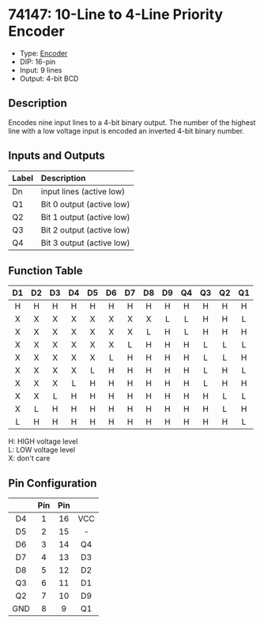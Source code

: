 # 74147: 10-Line to 4-Line Priority Encoder

- Type: [Encoder](encoders_decoders.md)
- DIP: 16-pin
- Input: 9 lines
- Output: 4-bit BCD

## Description

Encodes nine input lines to a 4-bit binary output. The number of the highest line with a low voltage input is encoded an inverted 4-bit binary number.

## Inputs and Outputs

| Label | Description               |
|:----- |:--------------------------|
| Dn    | input lines (active low)  |
| Q1    | Bit 0 output (active low) |
| Q2    | Bit 1 output (active low) |
| Q3    | Bit 2 output (active low) |
| Q4    | Bit 3 output (active low) |

## Function Table

| D1  | D2  | D3  | D4  | D5  | D6  | D7  | D8  | D9  | Q4  | Q3  | Q2  | Q1  |
|:---:|:---:|:---:|:---:|:---:|:---:|:---:|:---:|:---:|:---:|:---:|:---:|:---:|
| H   | H   | H   | H   | H   | H   | H   | H   | H   | H   | H   | H   | H   |
| X   | X   | X   | X   | X   | X   | X   | X   | L   | L   | H   | H   | L   |
| X   | X   | X   | X   | X   | X   | X   | L   | H   | L   | H   | H   | H   |
| X   | X   | X   | X   | X   | X   | L   | H   | H   | H   | L   | L   | L   |
| X   | X   | X   | X   | X   | L   | H   | H   | H   | H   | L   | L   | H   |
| X   | X   | X   | X   | L   | H   | H   | H   | H   | H   | L   | H   | L   |
| X   | X   | X   | L   | H   | H   | H   | H   | H   | H   | L   | H   | H   |
| X   | X   | L   | H   | H   | H   | H   | H   | H   | H   | H   | L   | L   |
| X   | L   | H   | H   | H   | H   | H   | H   | H   | H   | H   | L   | H   |
| L   | H   | H   | H   | H   | H   | H   | H   | H   | H   | H   | H   | L   |

H: HIGH voltage level  
L: LOW voltage level  
X: don't care

## Pin Configuration

|     | Pin | Pin |     |
|:---:|:---:|:---:|:---:|
| D4  |   1 |  16 | VCC |
| D5  |   2 |  15 | -   |
| D6  |   3 |  14 | Q4  |
| D7  |   4 |  13 | D3  |
| D8  |   5 |  12 | D2  |
| Q3  |   6 |  11 | D1  |
| Q2  |   7 |  10 | D9  |
| GND |   8 |   9 | Q1  |
